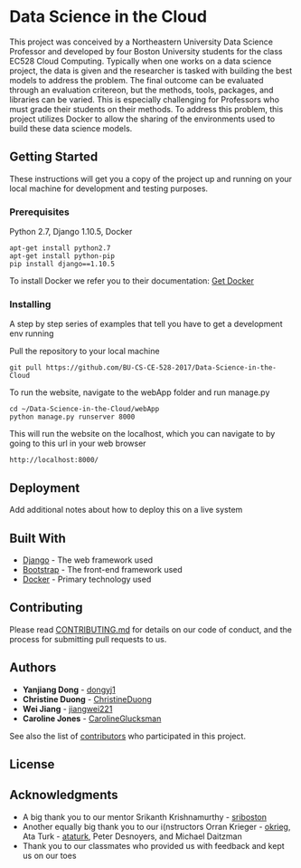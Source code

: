 # Data Science in the Cloud

This project was conceived by a Northeastern University Data Science Professor and developed by four Boston University students for the class EC528 Cloud Computing. Typically when one works on a data science project, the data is given and the researcher is tasked with building the best models to address the problem. The final outcome can be evaluated through an evaluation critereon, but the methods, tools, packages, and libraries can be varied. This is especially challenging for Professors who must grade their students on their methods. To address this problem, this project utilizes Docker to allow the sharing of the environments used to build these data science models.

## Getting Started

These instructions will get you a copy of the project up and running on your local machine for development and testing purposes.

### Prerequisites

Python 2.7, Django 1.10.5, Docker

```
apt-get install python2.7
apt-get install python-pip
pip install django==1.10.5

```
To install Docker we refer you to their documentation:
[Get Docker](https://docs.docker.com/engine/installation/)


### Installing

A step by step series of examples that tell you have to get a development env running

Pull the repository to your local machine

```
git pull https://github.com/BU-CS-CE-528-2017/Data-Science-in-the-Cloud
```

To run the website, navigate to the webApp folder and run manage.py

```
cd ~/Data-Science-in-the-Cloud/webApp
python manage.py runserver 8000
```

This will run the website on the localhost, which you can navigate to by going to this url in your web browser

```
http://localhost:8000/
```

## Deployment

Add additional notes about how to deploy this on a live system

## Built With

* [Django](https://www.djangoproject.com//) - The web framework used
* [Bootstrap](http://getbootstrap.com/) - The front-end framework used
* [Docker](https://www.docker.com/) - Primary technology used

## Contributing

Please read [CONTRIBUTING.md](https://github.com/BU-CS-CE-528-2017/Data-Science-in-the-Cloud) for details on our code of conduct, and the process for submitting pull requests to us.

## Authors

* **Yanjiang Dong** - [dongyj1](https://github.com/dongyj1)
* **Christine Duong** - [ChristineDuong](https://github.com/ChristineDuong)
* **Wei Jiang** - [jiangwei221](https://github.com/jiangwei221)
* **Caroline Jones** - [CarolineGlucksman](https://github.com/CarolineGlucksman)

See also the list of [contributors](https://github.com/BU-CS-CE-528-2017/Data-Science-in-the-Cloud/contributors) who participated in this project.

## License


## Acknowledgments

* A big thank you to our mentor Srikanth Krishnamurthy - [sriboston](https://github.com/sriboston)
* Another equally big thank you to our i(nstructors Orran Krieger - [okrieg](https://github.com/okrieg), Ata Turk - [ataturk](https://github.com/ataturk), Peter Desnoyers, and Michael Daitzman
* Thank you to our classmates who provided us with feedback and kept us on our toes
